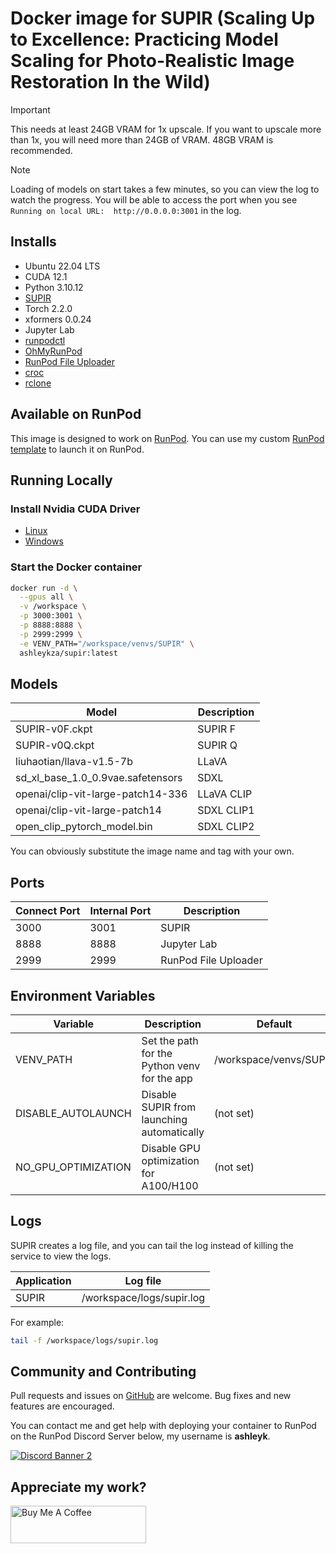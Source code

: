 # Docker image for SUPIR (Scaling Up to Excellence: Practicing Model Scaling for Photo-Realistic Image Restoration In the Wild)

> [!IMPORTANT]
> This needs at least 24GB VRAM for 1x upscale. If you want to upscale more than 1x,
> you will need more than 24GB of VRAM.  48GB VRAM is recommended.

> [!NOTE]
> Loading of models on start takes a few minutes, so you can view the log
> to watch the progress. You will be able to access the port when you see 
> `Running on local URL:  http://0.0.0.0:3001` in the log.

## Installs

* Ubuntu 22.04 LTS
* CUDA 12.1
* Python 3.10.12
* [SUPIR](
  https://github.com/ashleykleynhans/SUPIR)
* Torch 2.2.0
* xformers 0.0.24
* Jupyter Lab
* [runpodctl](https://github.com/runpod/runpodctl)
* [OhMyRunPod](https://github.com/kodxana/OhMyRunPod)
* [RunPod File Uploader](https://github.com/kodxana/RunPod-FilleUploader)
* [croc](https://github.com/schollz/croc)
* [rclone](https://rclone.org/)

## Available on RunPod

This image is designed to work on [RunPod](https://runpod.io?ref=2xxro4sy).
You can use my custom [RunPod template](
https://runpod.io/console/gpu-cloud?template=aa31uo64wv&ref=2xxro4sy)
to launch it on RunPod.

## Running Locally

### Install Nvidia CUDA Driver

- [Linux](https://docs.nvidia.com/cuda/cuda-installation-guide-linux/index.html)
- [Windows](https://docs.nvidia.com/cuda/cuda-installation-guide-microsoft-windows/index.html)

### Start the Docker container

```bash
docker run -d \
  --gpus all \
  -v /workspace \
  -p 3000:3001 \
  -p 8888:8888 \
  -p 2999:2999 \
  -e VENV_PATH="/workspace/venvs/SUPIR" \
  ashleykza/supir:latest
```

## Models

| Model                             | Description |
|-----------------------------------|-------------|
| SUPIR-v0F.ckpt                    | SUPIR F     |
| SUPIR-v0Q.ckpt                    | SUPIR Q     |
| liuhaotian/llava-v1.5-7b          | LLaVA       |
| sd_xl_base_1.0_0.9vae.safetensors | SDXL        |
| openai/clip-vit-large-patch14-336 | LLaVA CLIP  |
| openai/clip-vit-large-patch14     | SDXL CLIP1  |
| open_clip_pytorch_model.bin       | SDXL CLIP2  |

You can obviously substitute the image name and tag with your own.

## Ports

| Connect Port | Internal Port | Description          |
|--------------|---------------|----------------------|
| 3000         | 3001          | SUPIR                |
| 8888         | 8888          | Jupyter Lab          |
| 2999         | 2999          | RunPod File Uploader |

## Environment Variables

| Variable             | Description                                | Default                |
|----------------------|--------------------------------------------|------------------------|
| VENV_PATH          | Set the path for the Python venv for the app | /workspace/venvs/SUPIR |
| DISABLE_AUTOLAUNCH   | Disable SUPIR from launching automatically | (not set)              |
| NO_GPU_OPTIMIZATION  | Disable GPU optimization for A100/H100     | (not set)              |

## Logs

SUPIR creates a log file, and you can tail the log instead of
killing the service to view the logs.

| Application | Log file                  |
|-------------|---------------------------|
| SUPIR       | /workspace/logs/supir.log |

For example:

```bash
tail -f /workspace/logs/supir.log
```

## Community and Contributing

Pull requests and issues on [GitHub](https://github.com/ashleykleynhans/supir-docker)
are welcome. Bug fixes and new features are encouraged.

You can contact me and get help with deploying your container
to RunPod on the RunPod Discord Server below,
my username is **ashleyk**.

<a target="_blank" href="https://discord.gg/pJ3P2DbUUq">![Discord Banner 2](https://discordapp.com/api/guilds/912829806415085598/widget.png?style=banner2)</a>

## Appreciate my work?

<a href="https://www.buymeacoffee.com/ashleyk" target="_blank"><img src="https://cdn.buymeacoffee.com/buttons/v2/default-yellow.png" alt="Buy Me A Coffee" style="height: 60px !important;width: 217px !important;" ></a>
